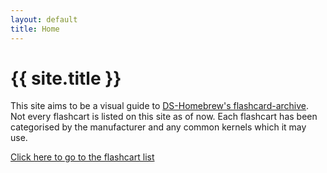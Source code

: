 ```yaml
---
layout: default
title: Home
---
```


# {{ site.title }}

This site aims to be a visual guide to [DS-Homebrew's flashcard-archive](https://flashcard-archive.ds-homebrew.com). Not every flashcart is listed on this site as of now. Each flashcart has been categorised by the manufacturer and any common kernels which it may use.

[Click here to go to the flashcart list](/card/)
